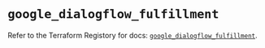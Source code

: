 # `google_dialogflow_fulfillment`

Refer to the Terraform Registory for docs: [`google_dialogflow_fulfillment`](https://www.terraform.io/docs/providers/google/r/dialogflow_fulfillment).
